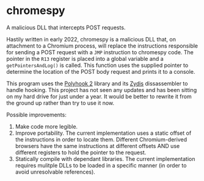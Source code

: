 # chromespy
A malicious DLL that intercepts POST requests.

Hastily written in early 2022, chromespy is a malicious DLL that, on attachment to a Chromium process, will replace the instructions responsible for sending a POST request with a ```JMP``` instruction to chromespy code. The pointer in the ```R13``` register is placed into a global variable and a ```getPointersAndLog()``` is called. This function uses the supplied pointer to determine the location of the POST body request and prints it to a console.

This program uses the [Polyhook 2](https://github.com/stevemk14ebr/PolyHook_2_0) library and its [Zydis](https://github.com/zyantific/zydis) dissassembler to handle hooking. This project has not seen any updates and has been sitting on my hard drive for just under a year. It would be better to rewrite it from the ground up rather than try to use it now.

Possible improvements:
1. Make code more legible.
2. Improve portability. The current implementation uses a static offset of the instructions in order to locate them. Different Chromium-derived browsers have the same instructions at different offsets AND use different registers to hold the pointer to the request.
3. Statically compile with dependant libraries. The current implementation requires mulitple DLLs to be loaded in a specific manner (in order to avoid unresolvable references).

